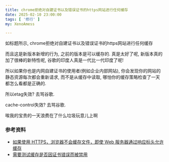 ```yaml
---
title: chrome拒绝对自建证书以及错误证书的https网站进行任何缓存
date: 2025-02-10 23:00:00
tags: [ '修行' ]
my: XenoAmess

---
```


如标题所示, chrome拒绝对自建证书以及错误证书的https网站进行任何缓存

而且这是新版本新增的行为, 之前的版本是可以缓存的. 真是太好了呢, 新版本真的加了很棒的新特性呢, 谷歌的印度人真是一代比一代印度了呢!

所以如果你也是内网自建证书的使用者(例如企业内部网站), 你会发现你的网站的静态资源每次都会重新请求, 而不是从缓存中读取, 哪怕你的缓存策略检查了一天都怎么看都是正确的.

所以etag失效? 去骂谷歌.

cache-control失效? 去骂谷歌.

唉我的宝贵的一天浪费在了什么垃圾玩意儿上啊

### 参考资料
- [如果使用 HTTPS，浏览器不会缓存文件，即使 Web 服务器通过响应标头允许缓存](https://issues.chromium.org/issues/40140471)
- [需要测试缓存是否因证书错误而被禁用](https://issues.chromium.org/issues/40666473)
